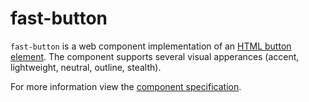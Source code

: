 # fast-button
`fast-button` is a web component implementation of an [HTML button element](https://developer.mozilla.org/en-US/docs/Web/HTML/Element/button). The component supports several visual apperances (accent, lightweight, neutral, outline, stealth).

For more information view the [component specification](./button.spec.md).